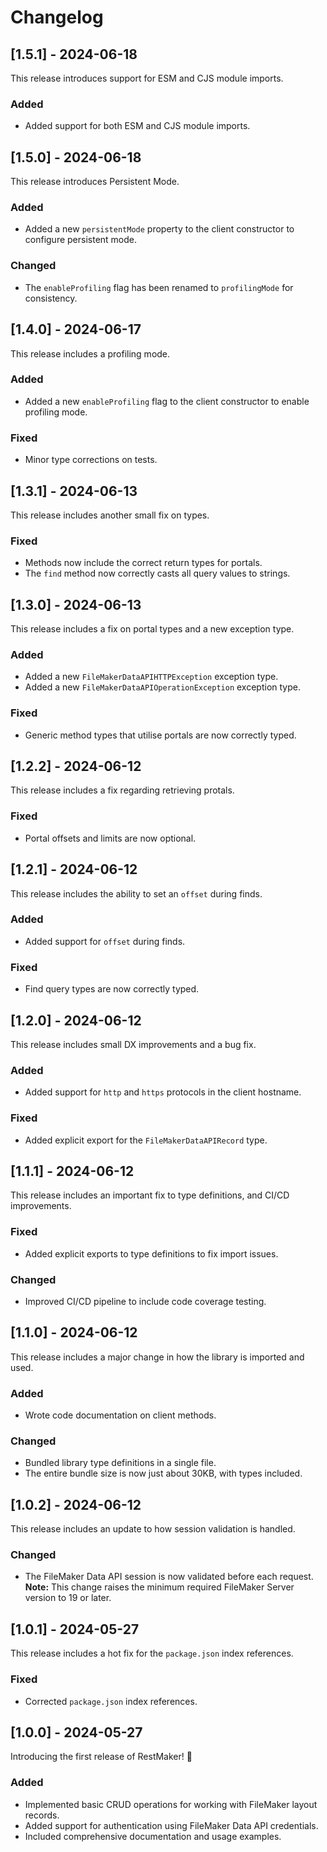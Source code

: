 # Changelog

## [1.5.1] - 2024-06-18

This release introduces support for ESM and CJS module imports.

### Added

- Added support for both ESM and CJS module imports.

## [1.5.0] - 2024-06-18

This release introduces Persistent Mode.

### Added

- Added a new `persistentMode` property to the client constructor to configure persistent mode.

### Changed

- The `enableProfiling` flag has been renamed to `profilingMode` for consistency.

## [1.4.0] - 2024-06-17

This release includes a profiling mode.

### Added

- Added a new `enableProfiling` flag to the client constructor to enable profiling mode.

### Fixed

- Minor type corrections on tests.

## [1.3.1] - 2024-06-13

This release includes another small fix on types.

### Fixed

- Methods now include the correct return types for portals.
- The `find` method now correctly casts all query values to strings.

## [1.3.0] - 2024-06-13

This release includes a fix on portal types and a new exception type.

### Added

- Added a new `FileMakerDataAPIHTTPException` exception type.
- Added a new `FileMakerDataAPIOperationException` exception type.

### Fixed

- Generic method types that utilise portals are now correctly typed.

## [1.2.2] - 2024-06-12

This release includes a fix regarding retrieving protals.

### Fixed

- Portal offsets and limits are now optional.

## [1.2.1] - 2024-06-12

This release includes the ability to set an `offset` during finds.

### Added

- Added support for `offset` during finds.

### Fixed

- Find query types are now correctly typed.

## [1.2.0] - 2024-06-12

This release includes small DX improvements and a bug fix.

### Added

- Added support for `http` and `https` protocols in the client hostname.

### Fixed

- Added explicit export for the `FileMakerDataAPIRecord` type.

## [1.1.1] - 2024-06-12

This release includes an important fix to type definitions, and CI/CD improvements.

### Fixed

- Added explicit exports to type definitions to fix import issues.

### Changed

- Improved CI/CD pipeline to include code coverage testing.

## [1.1.0] - 2024-06-12

This release includes a major change in how the library is imported and used.

### Added

- Wrote code documentation on client methods.

### Changed

- Bundled library type definitions in a single file.
- The entire bundle size is now just about 30KB, with types included.

## [1.0.2] - 2024-06-12

This release includes an update to how session validation is handled.

### Changed

- The FileMaker Data API session is now validated before each request. **Note:** This change raises the minimum required FileMaker Server version to 19 or later.

## [1.0.1] - 2024-05-27

This release includes a hot fix for the `package.json` index references.

### Fixed

- Corrected `package.json` index references.

## [1.0.0] - 2024-05-27

Introducing the first release of RestMaker! 🎉

### Added

- Implemented basic CRUD operations for working with FileMaker layout records.
- Added support for authentication using FileMaker Data API credentials.
- Included comprehensive documentation and usage examples.
